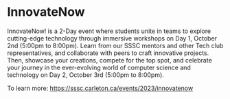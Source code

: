 # InnovateNow
InnovateNow! is a 2-Day event where students unite in teams to explore cutting-edge technology through immersive workshops on Day 1, October 2nd (5:00pm to 8:00pm). Learn from our SSSC mentors and other Tech club representatives, and collaborate with peers to craft innovative projects. Then, showcase your creations, compete for the top spot, and celebrate your journey in the ever-evolving world of computer science and technology on Day 2, October 3rd (5:00pm to 8:00pm).

To learn more: https://sssc.carleton.ca/events/2023/innovatenow 


